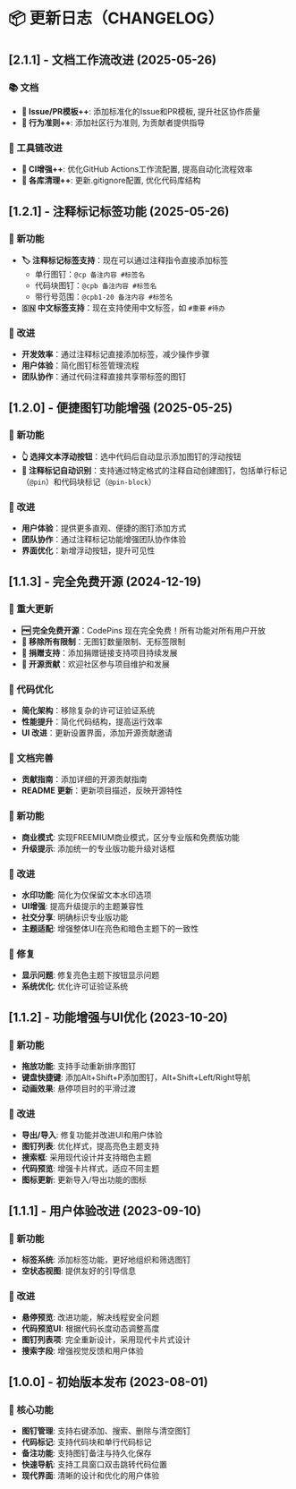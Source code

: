 # 📦 更新日志（CHANGELOG）

## [2.1.1] - 文档工作流改进 (2025-05-26)

### 📚 文档
* **🔢 Issue/PR模板++**: 添加标准化的Issue和PR模板, 提升社区协作质量
* **🔗 行为准则++**: 添加社区行为准则, 为贡献者提供指导

### 🔧 工具链改进
* **💚 CI增强++**: 优化GitHub Actions工作流配置, 提高自动化流程效率
* **🧪 各库清理++**: 更新.gitignore配置, 优化代码库结构

## [1.2.1] - 注释标记标签功能 (2025-05-26)

### 🎉 新功能
* **🏷️ 注释标记标签支持**：现在可以通过注释指令直接添加标签
  * 单行图钉：`@cp 备注内容 #标签名`
  * 代码块图钉：`@cpb 备注内容 #标签名`
  * 带行号范围：`@cpb1-20 备注内容 #标签名`
* **🇸🇳 中文标签支持**：现在支持使用中文标签，如 `#重要` `#待办`

### 🔧 改进
* **开发效率**：通过注释标记直接添加标签，减少操作步骤
* **用户体验**：简化图钉标签管理流程
* **团队协作**：通过代码注释直接共享带标签的图钉

## [1.2.0] - 便捷图钉功能增强 (2025-05-25)

### 🎉 新功能
* **👆 选择文本浮动按钮**：选中代码后自动显示添加图钉的浮动按钮
* **💬 注释标记自动识别**：支持通过特定格式的注释自动创建图钉，包括单行标记（`@pin`）和代码块标记（`@pin-block`）

### 🔧 改进
* **用户体验**：提供更多直观、便捷的图钉添加方式
* **团队协作**：通过注释标记功能增强团队协作体验
* **界面优化**：新增浮动按钮，提升可见性

## [1.1.3] - 完全免费开源 (2024-12-19)

### 🎉 重大更新
* **🆓 完全免费开源**：CodePins 现在完全免费！所有功能对所有用户开放
* **🚫 移除所有限制**：无图钉数量限制、无标签限制
* **💝 捐赠支持**：添加捐赠链接支持项目持续发展
* **🤝 开源贡献**：欢迎社区参与项目维护和发展

### 🦊 代码优化
* **简化架构**：移除复杂的许可证验证系统
* **性能提升**：简化代码结构，提高运行效率
* **UI 改进**：更新设置界面，添加开源贡献邀请

### 📖 文档完善
* **贡献指南**：添加详细的开源贡献指南
* **README 更新**：更新项目描述，反映开源特性

### 🚀 新功能
* **商业模式**: 实现FREEMIUM商业模式，区分专业版和免费版功能
* **升级提示**: 添加统一的专业版功能升级对话框

### 🔧 改进
* **水印功能**: 简化为仅保留文本水印选项
* **UI增强**: 提高升级提示的主题兼容性
* **社交分享**: 明确标识专业版功能
* **主题适配**: 增强整体UI在亮色和暗色主题下的一致性

### 🐛 修复
* **显示问题**: 修复亮色主题下按钮显示问题
* **系统优化**: 优化许可证验证系统

## [1.1.2] - 功能增强与UI优化 (2023-10-20)

### 🚀 新功能
* **拖放功能**: 支持手动重新排序图钉
* **键盘快捷键**: 添加Alt+Shift+P添加图钉，Alt+Shift+Left/Right导航
* **动画效果**: 悬停项目时的平滑过渡

### 🔧 改进
* **导出/导入**: 修复功能并改进UI和用户体验
* **图钉列表**: 优化样式，提高亮色主题支持
* **搜索框**: 采用现代设计并支持暗色主题
* **代码预览**: 增强卡片样式，适应不同主题
* **图标更新**: 更新导入/导出功能的图标

## [1.1.1] - 用户体验改进 (2023-09-10)

### 🚀 新功能
* **标签系统**: 添加标签功能，更好地组织和筛选图钉
* **空状态视图**: 提供友好的引导信息

### 🔧 改进
* **悬停预览**: 改进功能，解决线程安全问题
* **代码预览UI**: 根据代码长度动态调整高度
* **图钉列表项**: 完全重新设计，采用现代卡片式设计
* **搜索字段**: 增强视觉反馈和用户体验

## [1.0.0] - 初始版本发布 (2023-08-01)

### 🚀 核心功能
* **图钉管理**: 支持右键添加、搜索、删除与清空图钉
* **代码标记**: 支持代码块和单行代码标记
* **备注功能**: 支持图钉备注与持久化保存
* **快速导航**: 支持工具窗口双击跳转代码位置
* **现代界面**: 清晰的设计和优化的用户体验